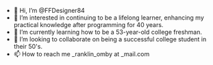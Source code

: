 - 👋 Hi, I’m @FFDesigner84
- 👀 I’m interested in continuing to be a lifelong learner, enhancing my practical knowledge after programming for 40 years.
- 🌱 I’m currently learning how to be a 53-year-old college freshman. 
- 💞️ I’m looking to collaborate on being a successful college student in their 50's.
- 📫 How to reach me _ranklin_omby at _mail.com

<!---
FFDesigner84/FFDesigner84 is a ✨ special ✨ repository because its `README.md` (this file) appears on your GitHub profile.
You can click the Preview link to take a look at your changes.
--->
